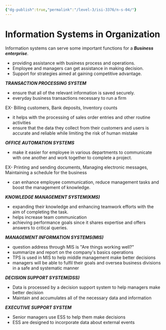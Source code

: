 ```yaml
---
{"dg-publish":true,"permalink":"/level-3/isi-3376/n-s-04/"}
---
```



# Information Systems in Organization

Information systems can serve some important functions for a  ***Business enterprise***.

- providing assistance with business process and operations.
- Employee and managers can get assistance in making decision.
- Support for strategies aimed at gaining competitive advantage.  


***TRANSACTION PROCESSING SYSTEM***

 - ensure that all of the relevant information is saved securely. 
 - everyday business transactions necessary to run a firm 

EX- Billing customers, Bank deposits, Inventory counts 

- it helps with the processing of sales order entries and other routine activities
- ensure that the data they collect from their customers and users is accurate and reliable while limiting the risk of human mistake


***OFFICE AUTOMATION SYSTEMS***

- make it easier for employee in various departments to communicate with one another and work together to complete a project.

EX- Printing and sending documents, Managing electronic messages, Maintaining a schedule for the business

- can enhance employee communication, reduce management tasks and boost the management of knowledge.


***KNOWLEDGE MANAGEMENT SYSTEM(KMS)***

- expanding their knowledge and enhancing teamwork efforts with the aim of completing the task.
- helps increase team communication
- achieving performance goals since it shares expertise and offers answers to critical queries.


***MANAGEMENT INFORMATION SYSTEMS(MIS)***

- question address through MIS is "Are things working well?"
- summarize and report  on the company's basics operations
- TPS is used in MIS to help middle management make better decisions
- managers will be able to fulfil their goals and oversea business divisions in a safe and systematic manner


***DECISION SUPPORT SYSTEM(DSS)***

- Data is processed by a decision support system to help managers make better decision
- Maintain and accumulates all of the necessary data and information


***EXECUTIVE SUPPORT SYSTEM***

- Senior managers use ESS to help them make decisions
- ESS are designed to incorporate data about external events 